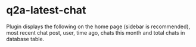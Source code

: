 # q2a-latest-chat
Plugin displays the following on the home page (sidebar is recommended), most recent chat post, user, time ago, chats this month and total chats in database table.
